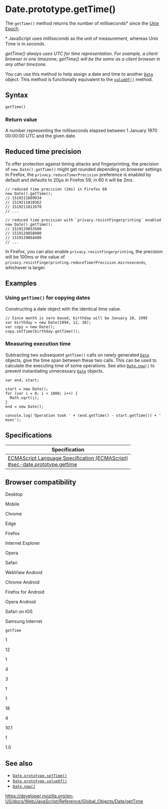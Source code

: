 Date.prototype.getTime()
========================

The `getTime()` method returns the number of milliseconds\* since the [Unix Epoch](https://en.wikipedia.org/wiki/Unix_time).

\* JavaScript uses *milliseconds* as the unit of measurement, whereas Unix Time is in *seconds*.

*getTime() always uses UTC for time representation. For example, a client browser in one timezone, getTime() will be the same as a client browser in any other timezone.*

You can use this method to help assign a date and time to another [`Date`](../date) object. This method is functionally equivalent to the [`valueOf()`](valueof) method.

Syntax
------

    getTime()

### Return value

A number representing the milliseconds elapsed between 1 January 1970 00:00:00 UTC and the given date.

Reduced time precision
----------------------

To offer protection against timing attacks and fingerprinting, the precision of `new Date().getTime()` might get rounded depending on browser settings. In Firefox, the `privacy.reduceTimerPrecision` preference is enabled by default and defaults to 20µs in Firefox 59; in 60 it will be 2ms.

    // reduced time precision (2ms) in Firefox 60
    new Date().getTime();
    // 1519211809934
    // 1519211810362
    // 1519211811670
    // ...

    // reduced time precision with `privacy.resistFingerprinting` enabled
    new Date().getTime();
    // 1519129853500
    // 1519129858900
    // 1519129864400
    // ...

In Firefox, you can also enable `privacy.resistFingerprinting`, the precision will be 100ms or the value of `privacy.resistFingerprinting.reduceTimerPrecision.microseconds`, whichever is larger.

Examples
--------

### Using `getTime()` for copying dates

Constructing a date object with the identical time value.

    // Since month is zero based, birthday will be January 10, 1995
    var birthday = new Date(1994, 12, 10);
    var copy = new Date();
    copy.setTime(birthday.getTime());

### Measuring execution time

Subtracting two subsequent `getTime()` calls on newly generated [`Date`](../date) objects, give the time span between these two calls. This can be used to calculate the executing time of some operations. See also [`Date.now()`](now) to prevent instantiating unnecessary [`Date`](../date) objects.

    var end, start;

    start = new Date();
    for (var i = 0; i < 1000; i++) {
      Math.sqrt(i);
    }
    end = new Date();

    console.log('Operation took ' + (end.getTime() - start.getTime()) + ' msec');

Specifications
--------------

<table><thead><tr class="header"><th>Specification</th></tr></thead><tbody><tr class="odd"><td><a href="https://tc39.es/ecma262/#sec-date.prototype.gettime">ECMAScript Language Specification (ECMAScript)<br />
<span class="small">#sec-date.prototype.gettime</span></a></td></tr></tbody></table>

Browser compatibility
---------------------

Desktop

Mobile

Chrome

Edge

Firefox

Internet Explorer

Opera

Safari

WebView Android

Chrome Android

Firefox for Android

Opera Android

Safari on IOS

Samsung Internet

`getTime`

1

12

1

4

3

1

1

18

4

10.1

1

1.0

See also
--------

-   [`Date.prototype.setTime()`](settime)
-   [`Date.prototype.valueOf()`](valueof)
-   [`Date.now()`](now)

<a href="https://developer.mozilla.org/en-US/docs/Web/JavaScript/Reference/Global_Objects/Date/getTime" class="_attribution-link">https://developer.mozilla.org/en-US/docs/Web/JavaScript/Reference/Global_Objects/Date/getTime</a>
